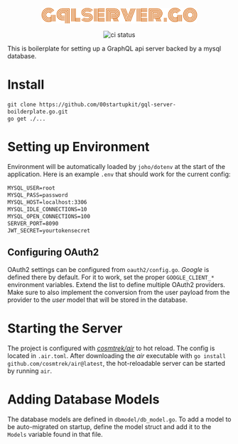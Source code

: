 <p align="center">
  <img src="docs/logo-1.png" alt="quickapi logo" height="35" />
</p>
<p align="center">
  <img src="https://github.com/00startupkit/gql-server-boilderplate.go/actions/workflows/build.yml/badge.svg" alt="ci status" />
</p>

This is boilerplate for setting up a GraphQL api server backed by a
mysql database.

# Install
```
git clone https://github.com/00startupkit/gql-server-boilderplate.go.git
go get ./...
```

# Setting up Environment
Environment will be automatically loaded by `joho/dotenv` at the start of the
application. Here is an example `.env` that should work for the current config:

```.env
MYSQL_USER=root
MYSQL_PASS=password
MYSQL_HOST=localhost:3306
MYSQL_IDLE_CONNECTIONS=10
MYSQL_OPEN_CONNECTIONS=100
SERVER_PORT=8090
JWT_SECRET=yourtokensecret
```

## Configuring OAuth2
OAuth2 settings can be configured from `oauth2/config.go`. *Google* is defined there by default. For it to work, set the proper `GOOGLE_CLIENT_*` environment variables. Extend the list to define multiple OAuth2 providers. Make sure to also implement the conversion from the user payload from the provider to the *user* model that will be stored in the database.

# Starting the Server
The project is configured with *[cosmtrek/air](https://github.com/cosmtrek/air)* to hot reload. The config is located in `.air.toml`. After downloading the  *air* executable with `go install github.com/cosmtrek/air@latest`, the hot-reloadable server can be started by running `air`.

# Adding Database Models
The database models are defined in `dbmodel/db_model.go`. To add a model to be auto-migrated on startup, define the model struct and add it to the `Models` variable found in that file.
